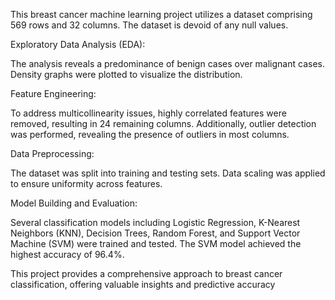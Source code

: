 This breast cancer machine learning project utilizes a dataset comprising 569 rows and 32 columns.
The dataset is devoid of any null values.

Exploratory Data Analysis (EDA):

The analysis reveals a predominance of benign cases over malignant cases. 
Density graphs were plotted to visualize the distribution.

Feature Engineering:

To address multicollinearity issues, highly correlated features were removed, resulting in 24 remaining columns. Additionally, outlier detection was performed, revealing the presence of outliers in most columns.

Data Preprocessing:

The dataset was split into training and testing sets. Data scaling was applied to ensure uniformity across features.

Model Building and Evaluation:

Several classification models including Logistic Regression, K-Nearest Neighbors (KNN), Decision Trees, Random Forest, and Support Vector Machine (SVM) were trained and tested. The SVM model achieved the highest accuracy of 96.4%.

This project provides a comprehensive approach to breast cancer classification, offering valuable insights and predictive accuracy
